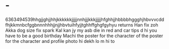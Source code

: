 # -
6363494539hhgjjghjjhhjkkkkkkjjjjjnnhjjjkkkjjjjjhfghhjjhbbbbhggghjhbvvvcddfhjkkmnbcfggbnnnhhhjjnjjhbvtuihfyjjtghhffghgfgyhyu returns Han fix zoh Akka dog size fix spark Kal kan jy my asb die in red and car tips d hi you have to be a good birthday Machi the poster for the character of the poster for the character and profile photo hi dekh lo m hi to 
